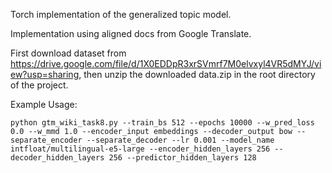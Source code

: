 Torch implementation of the generalized topic model.

Implementation using aligned docs from Google Translate.

First download dataset from https://drive.google.com/file/d/1X0EDDpR3xrSVmrf7M0elvxyl4VR5dMYJ/view?usp=sharing, then unzip the downloaded data.zip in the root directory of the project.

Example Usage:

    python gtm_wiki_task8.py --train_bs 512 --epochs 10000 --w_pred_loss 0.0 --w_mmd 1.0 --encoder_input embeddings --decoder_output bow --separate_encoder --separate_decoder --lr 0.001 --model_name intfloat/multilingual-e5-large --encoder_hidden_layers 256 --decoder_hidden_layers 256 --predictor_hidden_layers 128
